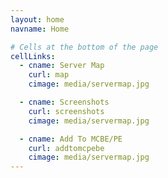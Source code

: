 ```yaml
---
layout: home
navname: Home

# Cells at the bottom of the page
cellLinks:
  - cname: Server Map
    curl: map
    cimage: media/servermap.jpg

  - cname: Screenshots
    curl: screenshots
    cimage: media/servermap.jpg

  - cname: Add To MCBE/PE
    curl: addtomcpebe
    cimage: media/servermap.jpg
---
```

